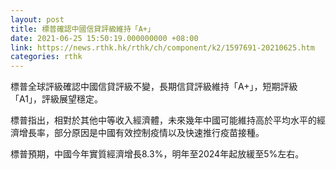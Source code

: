 ```yaml
---
layout: post
title: 標普確認中國信貸評級維持「A+」
date: 2021-06-25 15:50:19.000000000 +08:00
link: https://news.rthk.hk/rthk/ch/component/k2/1597691-20210625.htm
categories: rthk
---
```


標普全球評級確認中國信貸評級不變，長期信貸評級維持「A+」，短期評級「A1」，評級展望穩定。

標普指出，相對於其他中等收入經濟體，未來幾年中國可能維持高於平均水平的經濟增長率，部分原因是中國有效控制疫情以及快速推行疫苗接種。

標普預期，中國今年實質經濟增長8.3%，明年至2024年起放緩至5%左右。
